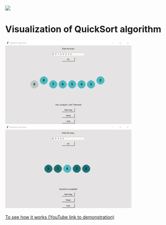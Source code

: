 
<div id="profile-views-counter" align="left">
  <img src="https://komarev.com/ghpvc/?username=mvvmmv&style=flat-square&color=blue" alt=""/><br>
  <img src="https://img.shields.io/badge/license-Unlicense-blue.svg"/>
</div>
<h1>Visualization of QuickSort algorithm</h1>
<img src="./imgs/qs.png" width="400"/><br>
<img src="./imgs/qs1.png" width="400"/><br>
<br>
<a href="https://youtu.be/zgS-GtTQ8-k">To see how it works (YouTube link to demonstration)</a><br>

